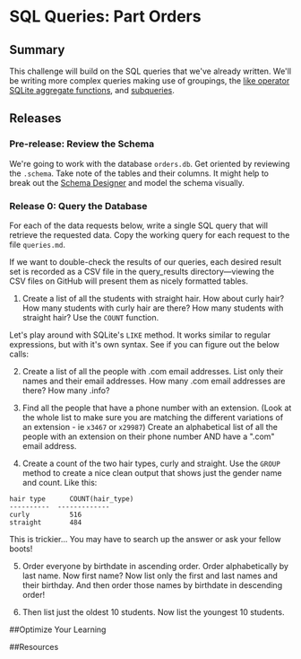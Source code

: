 # SQL Queries:  Part Orders

## Summary 
This challenge will build on the SQL queries that we've already written.  We'll be writing more complex queries making use of groupings, the [like operator][SQLite like operator] [SQLite aggregate functions][], and [subqueries][SQLite subqueries].


## Releases
### Pre-release:  Review the Schema
We're going to work with the database `orders.db`.  Get oriented by reviewing the `.schema`.  Take note of the tables and their columns.  It might help to break out the [Schema Designer][] and model the schema visually.


### Release 0:  Query the Database
For each of the data requests below, write a single SQL query that will retrieve the requested data. Copy the working query for each request to the file `queries.md`.

If we want to double-check the results of our queries, each desired result set is recorded as a CSV file in the query_results directory—viewing the CSV files on GitHub will present them as nicely formatted tables.




1. Create a list of all the students with straight hair.  How about curly hair?  How many students with curly hair are there?  How many students with straight hair?  Use the `COUNT` function.


Let's play around with SQLite's `LIKE` method.  It works similar to regular expressions, but with it's own syntax.  See if you can figure out the below calls:

2. Create a list of all the people with .com email addresses.  List only their names and their email addresses.  How many .com email addresses are there?  How many .info?

3. Find all the people that have a phone number with an extension.  (Look at the whole list to make sure you are matching the different variations of an extension - ie `x3467` or `x29987`)  Create an alphabetical list of all the people with an extension on their phone number AND have a ".com" email address.

4. Create a count of the two hair types, curly and straight.  Use the `GROUP` method to create a nice clean output that shows just the gender name and count.  Like this:

```
hair type      COUNT(hair_type)
----------  -------------
curly          516
straight       484
```

This is trickier... You may have to search up the answer or ask your fellow boots!

5. Order everyone by birthdate in ascending order.  Order alphabetically by last name.  Now first name?  Now list only the first and last names and their birthday.  And then order those names by birthdate in descending order!

6. Then list just the oldest 10 students.  Now list the youngest 10 students.
 

##Optimize Your Learning 

##Resources


[Schema Designer]: https://schemadesigner.devbootcamp.com
[SQLite aggregate functions]: https://www.sqlite.org/lang_aggfunc.html
[SQLite like operator]: http://www.tutorialspoint.com/sqlite/sqlite_like_clause.htm
[SQLite subqueries]: http://www.techonthenet.com/sqlite/subqueries.php


